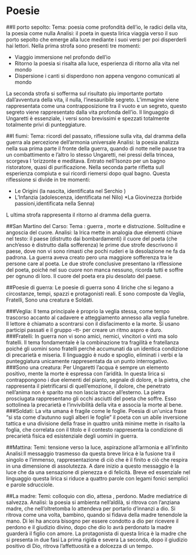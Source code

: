 # Poesie

##Il porto sepolto:
Tema: poesia come profondità dell’io,  le radici della vita, la poesia come nulla
Analisi: il poeta in questa lirica viaggia verso il suo porto sepolto che emerge alla luce mediante i suoi versi per poi disperderli hai lettori.
Nella prima strofa sono presenti tre momenti:
* Viaggio immersione nel profondo dell’io
* Ritorno la poesia si risalta alla luce, esperienza di ritorno alla vita nel mondo
* Dispersione i canti si disperdono non appena vengono comunicati al mondo

La seconda strofa si sofferma sul risultato piu importante portato dall’avventura della vita, il nulla, l’inesauribile segreto. L’immagine viene rappresentata come una contrapposizione tra il vuoto e un segreto, questo segreto viene rappresentato dalla vita profonda dell’io.
 Il linguaggio di Ungaretti è essenziale, i versi sono brevissimi e spezzati  totalmente totalmente privi di punteggiature.

##I fiumi:
Tema: ricordi del passato, riflessione sulla vita, dal dramma della guerra ala percezione dell’armonia universale
Analisi: la poesia analizza nella sua prima parte il fronte della guerra, quando di notte nelle pause tra un combattimento e l’altro lo stesso Ungaretti, nei pressi della trincea, scorgeva l ‘orizzonte e meditava.
Entrato nell’Isonzo per un bagno ristoratore, quasi di purificazione. Nella seconda parte rifletta sull esperienza compiuta e sui ricordi riemersi dopo qual bagno.
Questa riflessione si divide in tre momenti:
* Le Origini (la nascita, identificata nel Serchio )
* L’Infanzia (adolescenza, identificata nel Nilo)
 *La Giovinezza (torbide passioni,identificata nella Senna)

L ultima strofa rappresenta il ritorno al dramma della guerra.

##San Martino del Carso:
Tema : guerra , morte e distruzione. Solitudine e angoscia del cuore.
Analisi: la lrica mette in analogia due elementi chiave nel testo:
il paese (distrutto dai bombardamenti)
il cuore del poeta (che anch’esso è distrutto dalla sofferenza)
le prime due strofe descrivono il paese, dove non vi sono rimasti che pochi ruderi e la desolazione ne fa da padrona. La guerra aveva creato pero una maggiore sofferenza tra le persone care al poeta.
Le due strofe conclusive presentano la riflessione del poeta, poiché nel suo cuore non manca nessuno, ricorda tutti e soffre per ognuno di loro. Il cuore del poeta era piu desolato del paese.

##Poesie di guerra:
Le poesie di guerra sono 4 liriche che si legano a circostanze, tempi,  spazzi e protagonisti reali. E sono composte da Veglia, Fratelli, Sono una creatura e Soldati.

###Veglia:
Il tema principale è proprio la veglia stessa, come tempo trascorso accanto al cadavere e atteggiamento annesso alla veglia funebre. Il lettore è chiamato a scontrarsi con il disfacimento e la morte. Si usano participi passati e il gruppo –tt- per creare un ritmo aspro e duro.
###Fratelli:
In guerra non vi sono amici, nemici, vincitori o vinti ma solo fratelli. Il tema fondamentale è la combinazione tra fragilità e fratellanza poiché gli uomini sono fratelli perché accumunati da un identica condizione di precarietà e miseria. Il linguaggio è nudo e spoglio, eliminati i verbi e la punteggiatura unicamente rappresentata da un punto interrogativo.
###Sono una creatura:
Per Ungaretti l’acqua è sempre un elemento positivo, mente la morte è espressa con l’aridità. In questa lirica si contrappongono i due elementi del pianto, segnale di dolore, e la pietra, che rappresenta il pietrificarsi di quell’emozione, il dolore, che penetrato nell’anima non è sparito ma non lascia tracce all’esterno. La pietra prosciugata rappresentano gli occhi asciutti del poeta che soffre. Esso sottolinea la precarietà e l’invivibilità della vita e associa la morte al bene.
###Soldati:
La vita umana è fragile come le foglie. Poesia di un'unica frase “si sta come d’autunno sugli alberi le foglie” il poeta con un abile inversione tattica e una divisione della frase in quattro unità minime mette in risalto la foglia, che correlata con il titolo e il contesto rappresenta la condizione di precarietà fisica ed esistenziale degli uomini in guerra.

##Mattina:
Temi: tensione verso la luce, aspirazione all’armonia e all’infinito
Analisi:Il messaggio trasmesso da questa breve lirica è la fusione tra il singolo e l’immenso, rappresentazione di ciò che è il finito e ciò che respira in una dimensione di assolutezza.
 A dare inizio a questo messaggio è la luce che da una sensazione di pienezza e di felicità.
Breve ed essenziale nel linguaggio questa lirica si riduce a quattro parole con legami fonici semplici  e parole sdrucciole.

##La madre:
Temi: colloquio con dio, attesa , perdono. Madre mediatrice di salvezza.
Analisi: la poesia si ambienta nell’aldilà, si ritrova con l’anziana madre, che nell’oltretomba lo attendeva per portarlo d’innanzi a dio. Si ritrova come una volta, bambino, quando si fidava della madre tenendole la mano. Di lei ha ancora bisogno per essere condotto a dio per ricevere il perdono e il giudizio divino, dopo che dio lo avrà perdonato la madre guarderà il figlio con amore.
La protagonista di questa lirica è la madre che si presenta in due fasi
La prima rigida e severa
La seconda, dopo il giudizio positivo di Dio, ritrova l’affettuosità e a dolcezza di un tempo.
